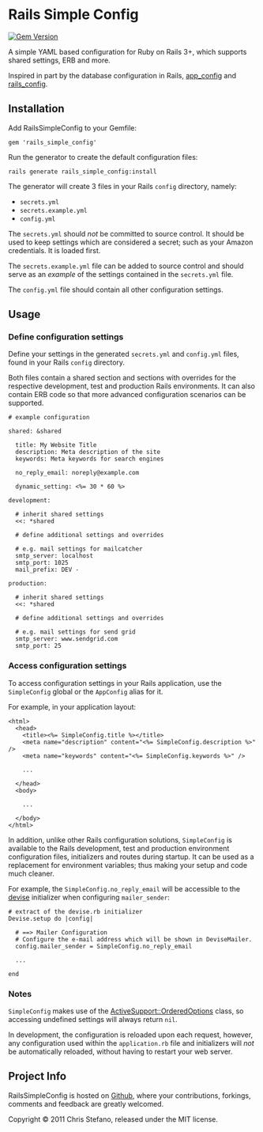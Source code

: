 # Rails Simple Config

[![Gem Version](https://badge.fury.io/rb/rails_simple_config.png)](http://badge.fury.io/rb/rails_simple_config)

A simple YAML based configuration for Ruby on Rails 3+, which supports shared settings, ERB and more.

Inspired in part by the database configuration in Rails, [app_config](https://github.com/die-antwort/app_config) and [rails_config](https://github.com/railsjedi/rails_config).

## Installation

Add RailsSimpleConfig to your Gemfile:

    gem 'rails_simple_config'

Run the generator to create the default configuration files:

    rails generate rails_simple_config:install

The generator will create 3 files in your Rails `config` directory, namely:

* `secrets.yml`
* `secrets.example.yml`
* `config.yml`

The `secrets.yml` should _not_ be committed to source control. It should be used to keep settings which are
considered a secret; such as your Amazon credentials. It is loaded first.

The `secrets.example.yml` file can be added to source control and should serve as an _example_ of the settings
contained in the `secrets.yml` file.

The `config.yml` file should contain all other configuration settings.

## Usage

### Define configuration settings

Define your settings in the generated `secrets.yml` and `config.yml` files, found in your Rails `config` directory.

Both files contain a shared section and sections with overrides for the respective development, test and production Rails environments.
It can also contain ERB code so that more advanced configuration scenarios can be supported.

    # example configuration

    shared: &shared

      title: My Website Title
      description: Meta description of the site
      keywords: Meta keywords for search engines

      no_reply_email: noreply@example.com

      dynamic_setting: <%= 30 * 60 %>

    development:

      # inherit shared settings
      <<: *shared

      # define additional settings and overrides

      # e.g. mail settings for mailcatcher
      smtp_server: localhost
      smtp_port: 1025
      mail_prefix: DEV -

    production:

      # inherit shared settings
      <<: *shared

      # define additional settings and overrides

      # e.g. mail settings for send grid
      smtp_server: www.sendgrid.com
      smtp_port: 25

### Access configuration settings

To access configuration settings in your Rails application, use the `SimpleConfig` global or the `AppConfig` alias for it.

For example, in your application layout:

    <html>
      <head>
        <title><%= SimpleConfig.title %></title>
        <meta name="description" content="<%= SimpleConfig.description %>" />
        <meta name="keywords" content="<%= SimpleConfig.keywords %>" />

        ...

      </head>
      <body>

        ...

      </body>
    </html>

In addition, unlike other Rails configuration solutions, `SimpleConfig` is available to the Rails development, test and production environment configuration files,
initializers and routes during startup. It can be used as a replacement for environment variables; thus making your setup and code much cleaner.

For example, the `SimpleConfig.no_reply_email` will be accessible to the [devise](https://github.com/plataformatec/devise) initializer when configuring `mailer_sender`:

    # extract of the devise.rb initializer
    Devise.setup do |config|

      # ==> Mailer Configuration
      # Configure the e-mail address which will be shown in DeviseMailer.
      config.mailer_sender = SimpleConfig.no_reply_email

      ...

    end

### Notes

`SimpleConfig` makes use of the [ActiveSupport::OrderedOptions](http://api.rubyonrails.org/classes/ActiveSupport/OrderedOptions.html) class, so accessing undefined settings will always return `nil`.

In development, the configuration is reloaded upon each request, however, any configuration used within the `application.rb` file and initializers
will _not_ be automatically reloaded, without having to restart your web server.

## Project Info

RailsSimpleConfig is hosted on [Github](http://github.com/virtualstaticvoid/rails_simple_config), where your contributions, forkings, comments and feedback are greatly welcomed.

Copyright © 2011 Chris Stefano, released under the MIT license.

